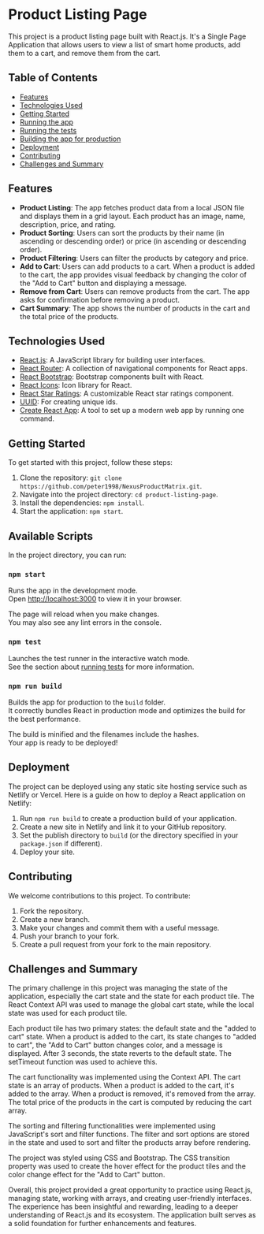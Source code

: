 # Product Listing Page

This project is a product listing page built with React.js. It's a Single Page Application that allows users to view a list of smart home products, add them to a cart, and remove them from the cart.

## Table of Contents

- [Features](#features)
- [Technologies Used](#technologies-used)
- [Getting Started](#getting-started)
- [Running the app](#running-the-app)
- [Running the tests](#running-the-tests)
- [Building the app for production](#building-the-app-for-production)
- [Deployment](#deployment)
- [Contributing](#contributing)
- [Challenges and Summary](#challenges-and-summary)

## Features

- **Product Listing**: The app fetches product data from a local JSON file and displays them in a grid layout. Each product has an image, name, description, price, and rating.
- **Product Sorting**: Users can sort the products by their name (in ascending or descending order) or price (in ascending or descending order).
- **Product Filtering**: Users can filter the products by category and price.
- **Add to Cart**: Users can add products to a cart. When a product is added to the cart, the app provides visual feedback by changing the color of the "Add to Cart" button and displaying a message.
- **Remove from Cart**: Users can remove products from the cart. The app asks for confirmation before removing a product.
- **Cart Summary**: The app shows the number of products in the cart and the total price of the products.

## Technologies Used

- [React.js](https://reactjs.org/): A JavaScript library for building user interfaces.
- [React Router](https://reactrouter.com/): A collection of navigational components for React apps.
- [React Bootstrap](https://react-bootstrap.github.io/): Bootstrap components built with React.
- [React Icons](https://react-icons.github.io/react-icons/): Icon library for React.
- [React Star Ratings](https://www.npmjs.com/package/react-star-ratings): A customizable React star ratings component.
- [UUID](https://www.npmjs.com/package/uuid): For creating unique ids.
- [Create React App](https://create-react-app.dev/): A tool to set up a modern web app by running one command.

## Getting Started

To get started with this project, follow these steps:

1. Clone the repository: `git clone https://github.com/peter1998/NexusProductMatrix.git`.
2. Navigate into the project directory: `cd product-listing-page`.
3. Install the dependencies: `npm install`.
4. Start the application: `npm start`.

## Available Scripts

In the project directory, you can run:

### `npm start`

Runs the app in the development mode.\
Open [http://localhost:3000](http://localhost:3000) to view it in your browser.

The page will reload when you make changes.\
You may also see any lint errors in the console.

### `npm test`

Launches the test runner in the interactive watch mode.\
See the section about [running tests](https://facebook.github.io/create-react-app/docs/running-tests) for more information.

### `npm run build`

Builds the app for production to the `build` folder.\
It correctly bundles React in production mode and optimizes the build for the best performance.

The build is minified and the filenames include the hashes.\
Your app is ready to be deployed!

## Deployment

The project can be deployed using any static site hosting service such as Netlify or Vercel. Here is a guide on how to deploy a React application on Netlify:

1. Run `npm run build` to create a production build of your application.
2. Create a new site in Netlify and link it to your GitHub repository.
3. Set the publish directory to `build` (or the directory specified in your `package.json` if different).
4. Deploy your site.

## Contributing

We welcome contributions to this project. To contribute:

1. Fork the repository.
2. Create a new branch.
3. Make your changes and commit them with a useful message.
4. Push your branch to your fork.
5. Create a pull request from your fork to the main repository.

## Challenges and Summary

The primary challenge in this project was managing the state of the application, especially the cart state and the state for each product tile. The React Context API was used to manage the global cart state, while the local state was used for each product tile.

Each product tile has two primary states: the default state and the "added to cart" state. When a product is added to the cart, its state changes to "added to cart", the "Add to Cart" button changes color, and a message is displayed. After 3 seconds, the state reverts to the default state. The setTimeout function was used to achieve this.

The cart functionality was implemented using the Context API. The cart state is an array of products. When a product is added to the cart, it's added to the array. When a product is removed, it's removed from the array. The total price of the products in the cart is computed by reducing the cart array.

The sorting and filtering functionalities were implemented using JavaScript's sort and filter functions. The filter and sort options are stored in the state and used to sort and filter the products array before rendering.

The project was styled using CSS and Bootstrap. The CSS transition property was used to create the hover effect for the product tiles and the color change effect for the "Add to Cart" button.

Overall, this project provided a great opportunity to practice using React.js, managing state, working with arrays, and creating user-friendly interfaces. The experience has been insightful and rewarding, leading to a deeper understanding of React.js and its ecosystem. The application built serves as a solid foundation for further enhancements and features.
